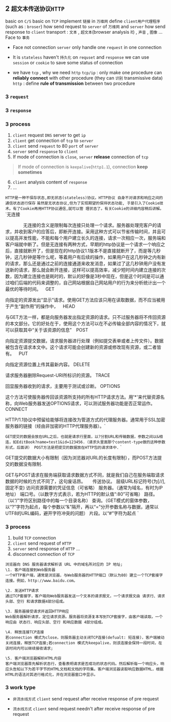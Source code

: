 ## 2 `超文本传送协议HTTP` 
basic on `C/S` 
basic on `TCP` 
implement `链接` in `万维网` 
define `client用户代理程序`(such as : `broser`) how send request to `server` of `万维网`  and `server` how send response to `client` 
transport : `文本` , `超文本`(browser analysis it) , `声音` , `图像` ...
Face to `事务` 

* Face not connection 
`server` only handle one `request` in one connection

* It is `stateless` 
haven't `持久化` on `requset` and `response` 
we can use `session` or `cookie` to save some status of connection

* we have `tcp` , why we need `http` 
`tcp/ip` : only make one procedure can **reliably connect** with other procedure (they can `识别` transmissive data)
`http` : define **rule of transmission** between two procedure

### 3  `request` 

### 3  `response` 


### 3  process
1. `client` request `DNS` server to get `ip` 
2. `client` get connection of `tcp` to `server` 
3. `client` send `request` to 80 `port` of `server` 
4. `server` send `response` to `client` 
5. If mode of connection is `close`, `server` **release** connection of `tcp` 
> If mode of connection is `keepalive`(`http1.1`), connection **keep sometimes**
6. `client` analysis content of `response` 
7. ...


`HTTP是一种不保存状态,即无状态(stateless)协议。HTTP协议 自身不对请求和响应之间的通信状态进行保存` 
`虽然是无状态协议,但为了实现期望的保持状态功能, 于是引入了Cookie技术。有了Cookie再用HTTP协议通信,就可以管 理状态了。有关Cookie的详细内容稍后讲解。` 
`无连接

　　　　无连接的含义是限制每次连接只处理一个请求。服务器处理完客户的请求，并收到客户的应答后，即断开连接。采用这种方式可以节省传输时间，并且可以提高并发性能，不能和每个用户建立长久的连接，请求一次相应一次，服务端和客户端就中断了。但是无连接有两种方式，早期的http协议是一个请求一个响应之后，直接就断开了，但是现在的http协议1.1版本不是直接就断开了，而是等几秒钟，这几秒钟是等什么呢，等着用户有后续的操作，如果用户在这几秒钟之内有新的请求，那么还是通过之前的连接通道来收发消息，如果过了这几秒钟用户没有发送新的请求，那么就会断开连接，这样可以提高效率，减少短时间内建立连接的次数，因为建立连接也是耗时的，默认的好像是3秒中现在，但是这个时间是可以通过咱们后端的代码来调整的，自己网站根据自己网站用户的行为来分析统计出一个最优的等待时间。` 
`GET

向指定的资源发出“显示”请求。使用GET方法应该只用在读取数据，而不应当被用于产生“副作用”的操作中，` 
`HEAD

与GET方法一样，都是向服务器发出指定资源的请求。只不过服务器将不传回资源的本文部分。它的好处在于，使用这个方法可以在不必传输全部内容的情况下，就可以获取其中“关于该资源的信息”` 
`POST

向指定资源提交数据，请求服务器进行处理（例如提交表单或者上传文件）。数据被包含在请求本文中。这个请求可能会创建新的资源或修改现有资源，或二者皆有。` 
`PUT

向指定资源位置上传其最新内容。
DELETE

请求服务器删除Request-URI所标识的资源。
TRACE

回显服务器收到的请求，主要用于测试或诊断。
OPTIONS

这个方法可使服务器传回该资源所支持的所有HTTP请求方法。用'*'来代替资源名称，向Web服务器发送OPTIONS请求，可以测试服务器功能是否正常运作。
CONNECT

HTTP/1.1协议中预留给能够将连接改为管道方式的代理服务器。通常用于SSL加密服务器的链接（经由非加密的HTTP代理服务器）。` 


`GET提交的数据会放在URL之后，也就是请求行里面，以?分割URL和传输数据，参数之间以&相连，如EditBook?name=test1&id=123456.（请求头里面那个content-type做的这种参数形式，后面讲） POST方法是把提交的数据放在HTTP包的请求体中.` 
`

GET提交的数据大小有限制（因为浏览器对URL的长度有限制），而POST方法提交的数据没有限制.

GET与POST请求在服务端获取请求数据方式不同，就是我们自己在服务端取请求数据的时候的方式不同了，这句废话昂。
` 
`
    传送协议。
        层级URL标记符号(为[//],固定不变)
	    访问资源需要的凭证信息（可省略）
	        服务器。（通常为域名，有时为IP地址）
		    端口号。（以数字方式表示，若为HTTP的默认值“:80”可省略）
		        路径。（以“/”字符区别路径中的每一个目录名称）
			    查询。（GET模式的窗体参数，以“?”字符为起点，每个参数以“&”隔开，再以“=”分开参数名称与数据，通常以UTF8的URL编码，避开字符冲突的问题）
			        片段。以“#”字符为起点
				` 


### 3  process
1. build `TCP` connection
2. `client` send request of `HTTP` 
3. `server` send response of `HTTP` 
...
4. disconnect connection of `TCP` 
```
浏览器向 DNS 服务器请求解析该 URL 中的域名所对应的 IP 地址;
\1. 客户端连接到Web服务器
一个HTTP客户端，通常是浏览器，与Web服务器的HTTP端口（默认为80）建立一个TCP套接字连接。例如，http://www.baidu.com。

\2. 发送HTTP请求
通过TCP套接字，客户端向Web服务器发送一个文本的请求报文，一个请求报文由 请求行、请求头部、空行 和请求数据4部分组成。

\3. 服务器接受请求并返回HTTP响应
Web服务器解析请求，定位请求资源。服务器将资源复本写到TCP套接字，由客户端读取。一个响应由 状态行、响应头部、空行 和响应数据 4部分组成。

\4. 释放连接TCP连接
若connection 模式为close，则服务器主动关闭TCP连接(defualt: 短连接)，客户端被动关闭连接，释放TCP连接;若connection 模式为keepalive，则该连接会保持一段时间，在该时间内可以继续接收请求;

\5. 客户端浏览器解析HTML内容
客户端浏览器首先解析状态行，查看表明请求是否成功的状态代码。然后解析每一个响应头，响应头告知以下为若干字节的HTML文档和文档的字符集。客户端浏览器读取响应数据HTML，根据HTML的语法对其进行格式化，并在浏览器窗口中显示。
```

### 3  work type
* `非流水线方式` 
`client` send request after receive response of pre request

* `流水线方式` 
`client` send request needn't after receive response of pre request

